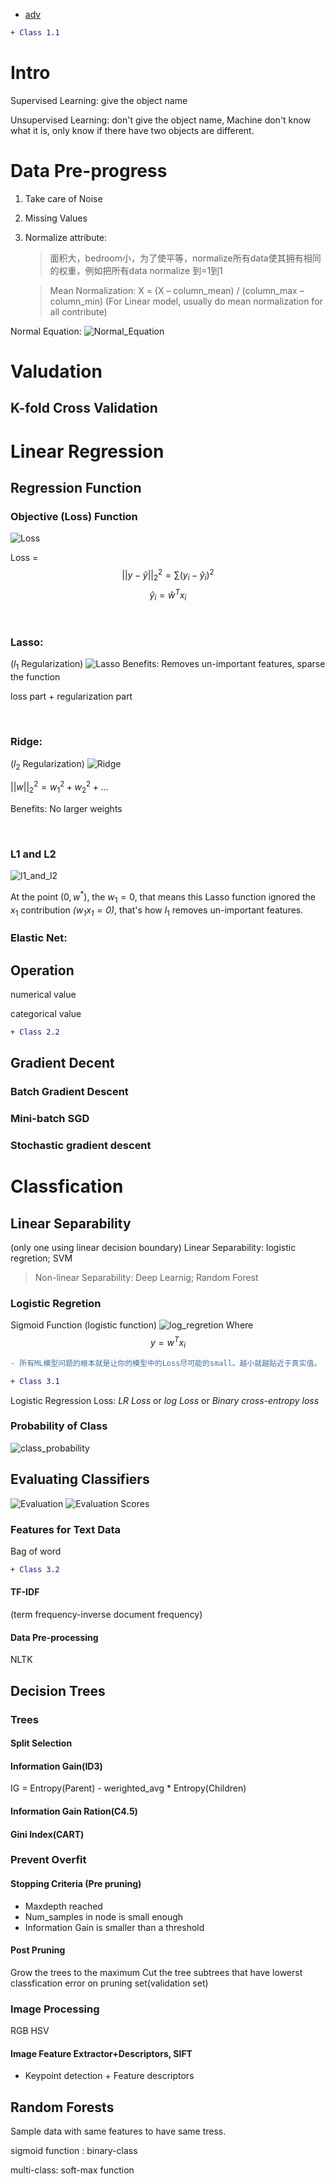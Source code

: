 - [adv](#adv)

```diff
+ Class 1.1
```

# Intro

Supervised Learning: give the object name

Unsupervised Learning: don't give the object name, Machine don't know what it is, only know if there have two objects are different.

# Data Pre-progress 
1. Take care of Noise
2. Missing Values
3. Normalize attribute:
   > 面积大，bedroom小，为了使平等，normalize所有data使其拥有相同的权重，例如把所有data normalize 到=1到1

   > Mean Normalization:
   X = (X – column_mean) / (column_max – column_min)
   (For Linear model, usually do mean normalization for all contribute)

Normal Equation:
![Normal_Equation](Image/normal-equation.jpg)

# Valudation
## K-fold Cross Validation

# Linear Regression

## Regression Function
### Objective (Loss) Function
![Loss](Image/Loss_equation.png)

Loss = 
$$||y- \hat{y}||^2_2 = \sum(y_i  - \hat{y}_i)^2 $$
$$ \hat{y}_i = \hat{w}^Tx_i $$

<br>

### Lasso: 
($l_1$ Regularization)
![Lasso](Image/Lasso.png)
Benefits: Removes un-important features, sparse the function

loss part + regularization part

<br>

### Ridge: 
($l_2$ Regularization)
![Ridge](Image/Ridge.png)

 $||w||_2^2 = w_1^2 + w_2^2 + ...$

Benefits: No larger weights

<br>

### L1 and L2

![l1_and_l2](Image/l1_and_l2.png)

At the point $(0,w^*)$, the $w_1 = 0$, that means this Lasso function ignored the $x_1$ contribution *$(w_1x_1 = 0)$*, that's how $l_1$ removes un-important features.

### Elastic Net:


## Operation
numerical value

categorical value

```diff
+ Class 2.2
```
## Gradient Decent

### Batch Gradient Descent

### Mini-batch SGD

### Stochastic gradient descent



# Classfication

## Linear Separability
(only one using linear decision boundary)
Linear Separability: logistic regretion; SVM

> Non-linear Separability: Deep Learnig; Random Forest

### Logistic Regretion

Sigmoid Function (logistic function)
![log_regretion](Image/Logistic_Regression.png)
Where 
$$ y = w^Tx_i $$ 

```diff
- 所有ML模型问题的根本就是让你的模型中的Loss尽可能的small。越小就越贴近于真实值。 所有的Loss function 都是covers function. covers function的简单解释是有可以趋向的最小值。例如 y=x^2 的形状 (y可以趋向于0）。所以loss可以趋向于一个min值。 
```

```diff
+ Class 3.1
```


Logistic Regression Loss:
*LR Loss* or *log Loss* or *Binary cross-entropy loss*

### Probability of Class
![class_probability](Image/Class_probability.png)
## Evaluating Classifiers

![Evaluation](Image/Evaluation_Classification.png)
![Evaluation Scores](Image/Evaluation_Scores.png)

### Features for Text Data
Bag of word

```diff
+ Class 3.2
```

#### TF-IDF
(term frequency-inverse document frequency)


#### Data Pre-processing
NLTK

## Decision Trees

### Trees
#### Split Selection

#### Information Gain(ID3)
IG = Entropy(Parent) - werighted_avg * Entropy(Children)

#### Information Gain Ration(C4.5)

#### Gini Index(CART)

### Prevent Overfit

#### Stopping Criteria (Pre pruning)
- Maxdepth reached
- Num_samples in node is small enough
- Information Gain is smaller than a threshold
#### Post Pruning
Grow the trees to the maximum
Cut the tree subtrees that have lowerst classfication error on pruning set(validation set)

### Image Processing

RGB HSV
#### Image Feature Extractor+Descriptors, SIFT
- Keypoint detection + Feature descriptors 

## Random Forests
Sample data with same features to have same tress.



sigmoid function : binary-class

multi-class: soft-max function


